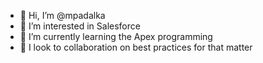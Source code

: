 - 👋 Hi, I’m @mpadalka
- 👀 I’m interested in Salesforce
- 🌱 I’m currently learning the Apex programming
- 💞️ I look to collaboration on best practices for that matter
<!---
mpadalka/mpadalka is a ✨ special ✨ repository because its `README.md` (this file) appears on your GitHub profile.
You can click the Preview link to take a look at your changes.
--->
